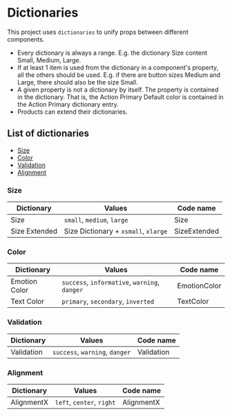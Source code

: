 # Dictionaries

This project uses `dictionaries` to unify props between different components.

- Every dictionary is always a range. E.g. the dictionary Size content Small, Medium, Large.
- If at least 1 item is used from the dictionary in a component's property, all the others should be used. E.g. if there are button sizes Medium and Large, there should also be the size Small.
- A given property is not a dictionary by itself. The property is contained in the dictionary. That is, the Action Primary Default color is contained in the Action Primary dictionary entry.
- Products can extend their dictionaries.

## List of dictionaries

- [Size](#size)
- [Color](#color)
- [Validation](#validation)
- [Alignment](#alignment)

### Size

| Dictionary    | Values                               | Code name    |
| ------------- | ------------------------------------ | ------------ |
| Size          | `small`, `medium`, `large`           | Size         |
| Size Extended | Size Dictionary + `xsmall`, `xlarge` | SizeExtended |

### Color

| Dictionary    | Values                                        | Code name    |
| ------------- | --------------------------------------------- | ------------ |
| Emotion Color | `success`, `informative`, `warning`, `danger` | EmotionColor |
| Text Color    | `primary`, `secondary`, `inverted`            | TextColor    |

### Validation

| Dictionary | Values                         | Code name  |
| ---------- | ------------------------------ | ---------- |
| Validation | `success`, `warning`, `danger` | Validation |

### Alignment

| Dictionary | Values                    | Code name  |
| ---------- | ------------------------- | ---------- |
| AlignmentX | `left`, `center`, `right` | AlignmentX |
